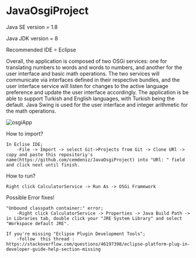 # JavaOsgiProject

Java SE version = 1.8

Java JDK version = 8

Recommended IDE = Eclipse

Overall, the application is composed of two OSGi services: one for translating numbers to words and words to numbers, and another for the user interface and basic math operations. 
The two services will communicate via interfaces defined in their respective bundles, and the user interface service will listen for changes to the active language preference and update the user interface accordingly. 
The application is be able to support Turkish and English languages, with Turkish being the default. Java Swing is used for the user interface and integer arithmetic for the math operations.

![osgiApp](https://user-images.githubusercontent.com/29862339/222452980-7a6bbf97-e906-477f-aadc-97e425d73761.png)

How to import?

	In Eclise IDE;
		-File -> Import -> select Git->Projects from Git -> Clone URl -> copy and paste this repositoriy's name(https://github.com/cemdeniz/JavaOsgiProject) into "URl: " field and click next until finish.

How to run?

	Right click CalculatorService -> Run As -> OSGi Framework
 
 
Possible Error fixes!

	"Unbound classpath container:" error;
		-Right click CalculatorService -> Properties -> Java Build Path -> in Libraries tab, double click your "JRE System Library" and select "Workspace default JRE".
	
	If you're missing "Eclipse Plugin Development Tools";
		-follow  this thread : https://stackoverflow.com/questions/46197398/eclipse-platform-plug-in-developer-guide-help-section-missing